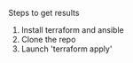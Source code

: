 Steps to get results
1. Install terraform and ansible
2. Clone the repo
3. Launch 'terraform apply'
